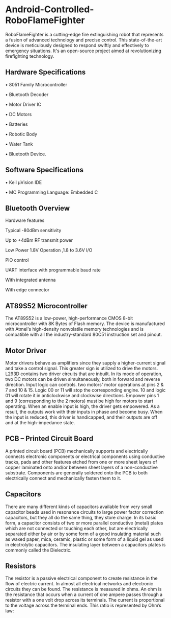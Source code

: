 # Android-Controlled-RoboFlameFighter
RoboFlameFighter is a cutting-edge fire extinguishing robot that represents a fusion of advanced technology and precise control. This state-of-the-art device is meticulously designed to respond swiftly and effectively to emergency situations. It's an open-source project aimed at revolutionizing firefighting technology. 

## Hardware Specifications
•	8051 Family Microcontroller

•	Bluetooth Decoder

•	Motor Driver IC

•	DC Motors

•	Batteries

•	Robotic Body

•	Water Tank

•	Bluetooth Device.

## Software Specifications
•	Keil µVision IDE

•	MC Programming Language: Embedded C

## Bluetooth Overview
Hardware features


Typical -80dBm sensitivity

Up to +4dBm RF transmit power

Low Power 1.8V Operation ,1.8 to 3.6V I/O

PIO control

UART interface with programmable baud rate 

With integrated antenna

With edge connector

## AT89S52 Microcontroller
The AT89S52 is a low-power, high-performance CMOS 8-bit microcontroller with 8K Bytes of Flash memory. The device is manufactured with Atmel's high-density nonvolatile memory technologies and is compatible with all the industry-standard 80C51 instruction set and pinout.

## Motor Driver
Motor drivers behave as amplifiers since they supply a higher-current signal and take a control signal. This greater sign is utilized to drive the motors. L293D contains two driver circuits that are inbuilt. In its mode of operation, two DC motors can be driven simultaneously, both in forward and reverse direction. Input logic can controls. two motors' motor operations at pins 2 & 7 and 10 & 15. Logic 00 or 11 will stop the corresponding engine. 10 and logic 01 will rotate it in anticlockwise and clockwise directions. Empower pins 1 and 9 (corresponding to the 2 motors) must be high for motors to start operating. When an enable input is high, the driver gets empowered. As a result, the outputs work with their inputs in phase and become busy. When the input is reduced, this driver is handicapped, and their outputs are off and at the high-impedance state.

## PCB – Printed Circuit Board
A printed circuit board (PCB) mechanically supports and electrically connects electronic components or electrical components using conductive tracks, pads and other features etched from one or more sheet layers of copper laminated onto and/or between sheet layers of a non-conductive substrate. Components are generally soldered onto the PCB to both electrically connect and mechanically fasten them to it.

## Capacitors
There are many different kinds of capacitors available from very small capacitor beads used in resonance circuits to large power factor correction capacitors, but they all do the same thing, they store charge.
In its basic form, a capacitor consists of two or more parallel conductive (metal) plates which are not connected or touching each other, but are electrically separated either by air or by some form of a good insulating material such as waxed paper, mica, ceramic, plastic or some form of a liquid gel as used in electrolytic capacitors. The insulating layer between a capacitors plates is commonly called the Dielectric.

## Resistors
The resistor is a passive electrical component to create resistance in the flow of electric current. In almost all electrical networks and electronic circuits they can be found. The resistance is measured in ohms. An ohm is the resistance that occurs when a current of one ampere passes through a resistor with a one volt drop across its terminals. The current is proportional to the voltage across the terminal ends. This ratio is  represented by Ohm’s law:













